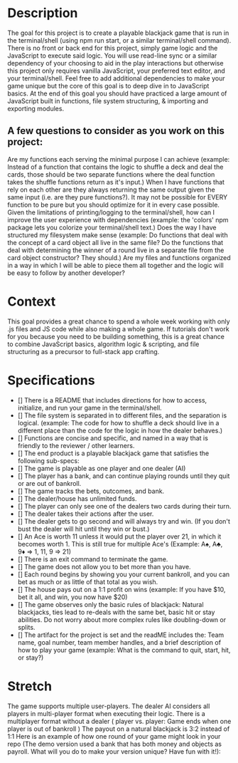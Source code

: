 # Description

The goal for this project is to create a playable blackjack game that is run in the terminal/shell (using npm run start, or a similar terminal/shell command). There is no front or back end for this project, simply game logic and the JavaScript to execute said logic. You will use read-line sync or a similar dependency of your choosing to aid in the play interactions but otherwise this project only requires vanilla JavaScript, your preferred text editor, and your terminal/shell. Feel free to add additional dependencies to make your game unique but the core of this goal is to deep dive in to JavaScript basics. At the end of this goal you should have practiced a large amount of JavaScript built in functions, file system structuring, & importing and exporting modules.

## A few questions to consider as you work on this project:

Are my functions each serving the minimal purpose I can achieve (example: Instead of a function that contains the logic to shuffle a deck and deal the cards, those should be two separate functions where the deal function takes the shuffle functions return as it's input.) When I have functions that rely on each other are they always returning the same output given the same input (i.e. are they pure functions?). It may not be possible for EVERY function to be pure but you should optimize for it in every case possible. Given the limitations of printing/logging to the terminal/shell, how can I improve the user experience with dependencies (example: the 'colors' npm package lets you colorize your terminal/shell text.) Does the way I have structured my filesystem make sense (example: Do functions that deal with the concept of a card object all live in the same file? Do the functions that deal with determining the winner of a round live in a separate file from the card object constructor? They should.) Are my files and functions organized in a way in which I will be able to piece them all together and the logic will be easy to follow by another developer?

# Context

This goal provides a great chance to spend a whole week working with only .js files and JS code while also making a whole game. If tutorials don't work for you because you need to be building something, this is a great chance to combine JavaScript basics, algorithm logic & scripting, and file structuring as a precursor to full-stack app crafting.

# Specifications

- [] There is a README that includes directions for how to access, initialize, and run your game in the terminal/shell.
- [] The file system is separated in to different files, and the separation is logical. (example: The code for how to shuffle a deck should live in a different place than the code for the logic in how the dealer behaves.)
- [] Functions are concise and specific, and named in a way that is friendly to the reviewer / other learners.
- [] The end product is a playable blackjack game that satisfies the following sub-specs:
- [] The game is playable as one player and one dealer (AI)
- [] The player has a bank, and can continue playing rounds until they quit or are out of bankroll.
- [] The game tracks the bets, outcomes, and bank.
- [] The dealer/house has unlimited funds.
- [] The player can only see one of the dealers two cards during their turn.
- [] The dealer takes their actions after the user.
- [] The dealer gets to go second and will always try and win. (If you don't bust the dealer will hit until they win or bust.)
- [] An Ace is worth 11 unless it would put the player over 21, in which it becomes worth 1\. This is still true for multiple Ace's (Example: A♠︎, A♣️, 9♦️ => 1, 11, 9 => 21)
- [] There is an exit command to terminate the game.
- [] The game does not allow you to bet more than you have.
- [] Each round begins by showing you your current bankroll, and you can bet as much or as little of that total as you wish.
- [] The house pays out on a 1:1 profit on wins (example: If you have $10, bet it all, and win, you now have $20)
- [] The game observes only the basic rules of blackjack: Natural blackjacks, ties lead to re-deals with the same bet, basic hit or stay abilities. Do not worry about more complex rules like doubling-down or splits.
- [] The artifact for the project is set and the readME includes the: Team name, goal number, team member handles, and a brief description of how to play your game (example: What is the command to quit, start, hit, or stay?)

# Stretch

The game supports multiple user-players. The dealer AI considers all players in multi-player format when executing their logic. There is a multiplayer format without a dealer ( player vs. player: Game ends when one player is out of bankroll ) The payout on a natural blackjack is 3:2 instead of 1:1 Here is an example of how one round of your game might look in your repo (The demo version used a bank that has both money and objects as payroll. What will you do to make your version unique? Have fun with it!):
